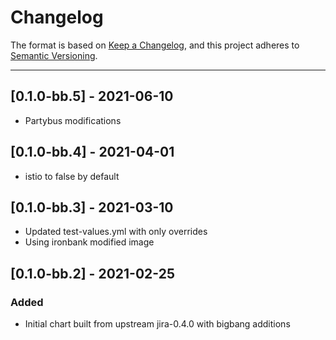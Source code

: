 # Changelog

The format is based on [Keep a Changelog](https://keepachangelog.com/en/1.0.0/), and this project adheres to [Semantic Versioning](https://semver.org/spec/v2.0.0.html).

---
## [0.1.0-bb.5] - 2021-06-10

- Partybus modifications

## [0.1.0-bb.4] - 2021-04-01

- istio to false by default

## [0.1.0-bb.3] - 2021-03-10

- Updated test-values.yml with only overrides
- Using ironbank modified image

## [0.1.0-bb.2] - 2021-02-25

### Added

- Initial chart built from upstream jira-0.4.0 with bigbang additions
